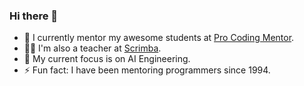 ### Hi there 👋

- 🔭 I currently mentor my awesome students at [Pro Coding Mentor](https://procodingmentor.com/).
- 🧑‍🏫 I'm also a teacher at [Scrimba](https://scrimba.com/).
- 🌱 My current focus is on AI Engineering.
- ⚡ Fun fact: I have been mentoring programmers since 1994.
